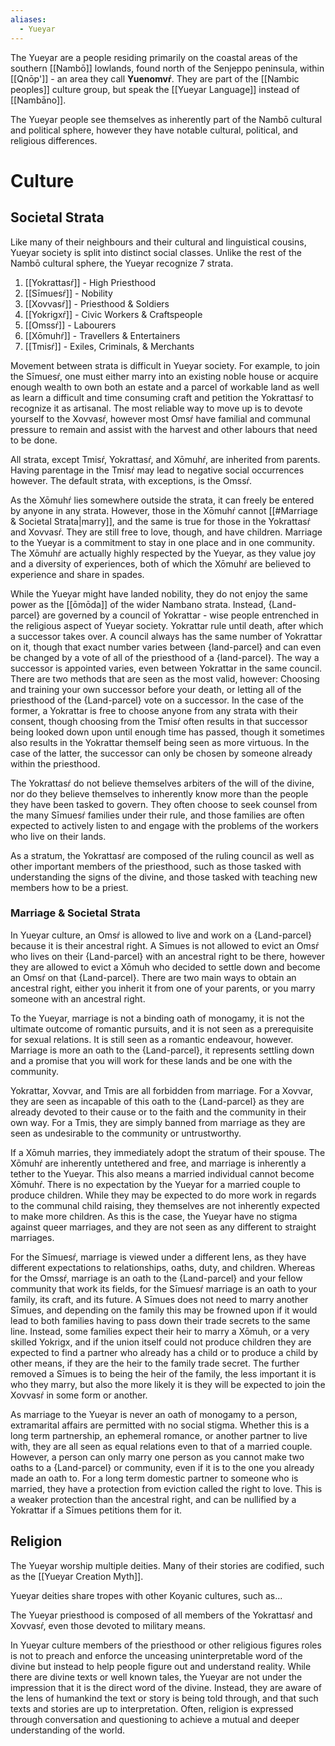 ```yaml
---
aliases:
  - Yueyar
---
```

The Yueyar are a people residing primarily on the coastal areas of the southern [[Nambō]] lowlands, found north of the Senjeppo peninsula, within [[Qnōp']] - an area they call **Yuenomvŕ**. They are part of the [[Nambic peoples]] culture group, but speak the [[Yueyar Language]] instead of [[Nambāno]].

The Yueyar people see themselves as inherently part of the Nambō cultural and political sphere, however they have notable cultural, political, and religious differences.
# Culture
## Societal Strata
Like many of their neighbours and their cultural and linguistical cousins, Yueyar society is split into distinct social classes. Unlike the rest of the Nambō cultural sphere, the Yueyar recognize 7 strata.
1. [[Yokrattasŕ]] - High Priesthood
2. [[Sīmuesŕ]] - Nobility
3. [[Xovvasŕ]] - Priesthood & Soldiers
4. [[Yokrigxŕ]] - Civic Workers & Craftspeople
5. [[Omssŕ]] - Labourers
6. [[Xōmuhŕ]] - Travellers & Entertainers
7. [[Tmisŕ]] - Exiles, Criminals, & Merchants

Movement between strata is difficult in Yueyar society. For example, to join the Sīmuesŕ, one must either marry into an existing noble house or acquire enough wealth to own both an estate and a parcel of workable land as well as learn a difficult and time consuming craft and petition the Yokrattasŕ to recognize it as artisanal. The most reliable way to move up is to devote yourself to the Xovvasŕ, however most Omsŕ have familial and communal pressure to remain and assist with the harvest and other labours that need to be done.

All strata, except Tmisŕ, Yokrattasŕ, and Xōmuhŕ, are inherited from parents. Having parentage in the Tmisŕ may lead to negative social occurrences however. The default strata, with exceptions, is the Omssŕ.

As the Xōmuhŕ lies somewhere outside the strata, it can freely be entered by anyone in any strata. However, those in the Xōmuhŕ cannot [[#Marriage & Societal Strata|marry]], and the same is true for those in the Yokrattasŕ and Xovvasŕ. They are still free to love, though, and have children. Marriage to the Yueyar is a commitment to stay in one place and in one community.
The Xōmuhŕ are actually highly respected by the Yueyar, as they value joy and a diversity of experiences, both of which the Xōmuhŕ are believed to experience and share in spades.

While the Yueyar might have landed nobility, they do not enjoy the same power as the [[ōmōda]] of the wider Nambano strata. Instead, {Land-parcel} are governed by a council of Yokrattar - wise people entrenched in the religious aspect of Yueyar society.
Yokrattar rule until death, after which a successor takes over. A council always has the same number of Yokrattar on it, though that exact number varies between {land-parcel} and can even be changed by a vote of all of the priesthood of a {land-parcel}. The way a successor is appointed varies, even between Yokrattar in the same council. There are two methods that are seen as the most valid, however: Choosing and training your own successor before your death, or letting all of the priesthood of the {Land-parcel} vote on a successor. In the case of the former, a Yokrattar is free to choose anyone from any strata with their consent, though choosing from the Tmisŕ often results in that successor being looked down upon until enough time has passed, though it sometimes also results in the Yokrattar themself being seen as more virtuous. In the case of the latter, the successor can only be chosen by someone already within the priesthood.

The Yokrattasŕ do not believe themselves arbiters of the will of the divine, nor do they believe themselves to inherently know more than the people they have been tasked to govern. They often choose to seek counsel from the many Sīmuesŕ families under their rule, and those families are often expected to actively listen to and engage with the problems of the workers who live on their lands.

As a stratum, the Yokrattasŕ are composed of the ruling council as well as other important members of the priesthood, such as those tasked with understanding the signs of the divine, and those tasked with teaching new members how to be a priest.
### Marriage & Societal Strata
In Yueyar culture, an Omsŕ is allowed to live and work on a {Land-parcel} because it is their ancestral right. A Sīmues is not allowed to evict an Omsŕ who lives on their {Land-parcel} with an ancestral right to be there, however they are allowed to evict a Xōmuh who decided to settle down and become an Omsŕ on that {Land-parcel}. There are two main ways to obtain an ancestral right, either you inherit it from one of your parents, or you marry someone with an ancestral right.

To the Yueyar, marriage is not a binding oath of monogamy, it is not the ultimate outcome of romantic pursuits, and it is not seen as a prerequisite for sexual relations. It is still seen as a romantic endeavour, however. Marriage is more an oath to the {Land-parcel}, it represents settling down and a promise that you will work for these lands and be one with the community.

Yokrattar, Xovvar, and Tmis are all forbidden from marriage. For a Xovvar, they are seen as incapable of this oath to the {Land-parcel} as they are already devoted to their cause or to the faith and the community in their own way. For a Tmis, they are simply banned from marriage as they are seen as undesirable to the community or untrustworthy.

If a Xōmuh marries, they immediately adopt the stratum of their spouse. The Xōmuhŕ are inherently untethered and free, and marriage is inherently a tether to the Yueyar. This also means a married individual cannot become Xōmuhŕ. There is no expectation by the Yueyar for a married couple to produce children. While they may be expected to do more work in regards to the communal child raising, they themselves are not inherently expected to make more children. As this is the case, the Yueyar have no stigma against queer marriages, and they are not seen as any different to straight marriages.

For the Sīmuesŕ, marriage is viewed under a different lens, as they have different expectations to relationships, oaths, duty, and children. Whereas for the Omssŕ, marriage is an oath to the {Land-parcel} and your fellow community that work its fields, for the Sīmuesŕ marriage is an oath to your family, its craft, and its future. A Sīmues does not need to marry another Sīmues, and depending on the family this may be frowned upon if it would lead to both families having to pass down their trade secrets to the same line. Instead, some families expect their heir to marry a Xōmuh, or a very skilled Yokrigx, and if the union itself could not produce children they are expected to find a partner who already has a child or to produce a child by other means, if they are the heir to the family trade secret. The further removed a Sīmues is to being the heir of the family, the less important it is who they marry, but also the more likely it is they will be expected to join the Xovvasŕ in some form or another.

As marriage to the Yueyar is never an oath of monogamy to a person, extramarital affairs are permitted with no social stigma. Whether this is a long term partnership, an ephemeral romance, or another partner to live with, they are all seen as equal relations even to that of a married couple. However, a person can only marry one person as you cannot make two oaths to a {Land-parcel} or community, even if it is to the one you already made an oath to. For a long term domestic partner to someone who is married, they have a protection from eviction called the right to love. This is a weaker protection than the ancestral right, and can be nullified by a Yokrattar if a Sīmues petitions them for it.
## Religion
The Yueyar worship multiple deities. Many of their stories are codified, such as the [[Yueyar Creation Myth]].

Yueyar deities share tropes with other Koyanic cultures, such as...

The Yueyar priesthood is composed of all members of the Yokrattasŕ and Xovvasŕ, even those devoted to military means.

In Yueyar culture members of the priesthood or other religious figures roles is not to preach and enforce the unceasing uninterpretable word of the divine but instead to help people figure out and understand reality. While there are divine texts or well known tales, the Yueyar are not under the impression that it is the direct word of the divine. Instead, they are aware of the lens of humankind the text or story is being told through, and that such texts and stories are up to interpretation. Often, religion is expressed through conversation and questioning to achieve a mutual and deeper understanding of the world.